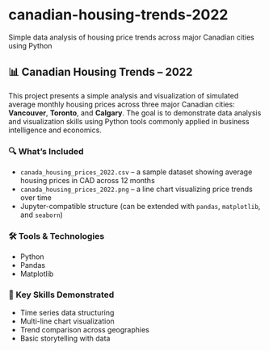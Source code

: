 # canadian-housing-trends-2022
Simple data analysis of housing price trends across major Canadian cities using Python
## 📊 Canadian Housing Trends – 2022

This project presents a simple analysis and visualization of simulated average monthly housing prices across three major Canadian cities: **Vancouver**, **Toronto**, and **Calgary**. The goal is to demonstrate data analysis and visualization skills using Python tools commonly applied in business intelligence and economics.

### 🔍 What’s Included
- `canada_housing_prices_2022.csv` – a sample dataset showing average housing prices in CAD across 12 months
- `canada_housing_prices_2022.png` – a line chart visualizing price trends over time
- Jupyter-compatible structure (can be extended with `pandas`, `matplotlib`, and `seaborn`)

### 🛠️ Tools & Technologies
- Python  
- Pandas  
- Matplotlib  

### 🧠 Key Skills Demonstrated
- Time series data structuring
- Multi-line chart visualization
- Trend comparison across geographies
- Basic storytelling with data
